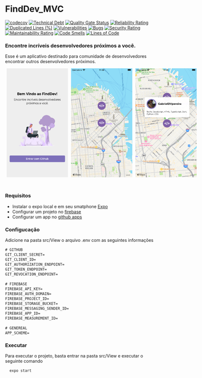 # FindDev_MVC

[![codecov](https://codecov.io/github/TCC-Gabriel-Danillo/FindDev_MVC/branch/main/graph/badge.svg?token=4655GHLADL)](https://codecov.io/github/TCC-Gabriel-Danillo/FindDev_MVC)
[![Technical Debt](https://sonarcloud.io/api/project_badges/measure?project=TCC-Gabriel-Danillo_FindDev_MVC&metric=sqale_index)](https://sonarcloud.io/summary/new_code?id=TCC-Gabriel-Danillo_FindDev_MVC)
[![Quality Gate Status](https://sonarcloud.io/api/project_badges/measure?project=TCC-Gabriel-Danillo_FindDev_MVC&metric=alert_status)](https://sonarcloud.io/summary/new_code?id=TCC-Gabriel-Danillo_FindDev_MVC)
[![Reliability Rating](https://sonarcloud.io/api/project_badges/measure?project=TCC-Gabriel-Danillo_FindDev_MVC&metric=reliability_rating)](https://sonarcloud.io/summary/new_code?id=TCC-Gabriel-Danillo_FindDev_MVC)
[![Duplicated Lines (%)](https://sonarcloud.io/api/project_badges/measure?project=TCC-Gabriel-Danillo_FindDev_MVC&metric=duplicated_lines_density)](https://sonarcloud.io/summary/new_code?id=TCC-Gabriel-Danillo_FindDev_MVC)
[![Vulnerabilities](https://sonarcloud.io/api/project_badges/measure?project=TCC-Gabriel-Danillo_FindDev_MVC&metric=vulnerabilities)](https://sonarcloud.io/summary/new_code?id=TCC-Gabriel-Danillo_FindDev_MVC)
[![Bugs](https://sonarcloud.io/api/project_badges/measure?project=TCC-Gabriel-Danillo_FindDev_MVC&metric=bugs)](https://sonarcloud.io/summary/new_code?id=TCC-Gabriel-Danillo_FindDev_MVC)
[![Security Rating](https://sonarcloud.io/api/project_badges/measure?project=TCC-Gabriel-Danillo_FindDev_MVC&metric=security_rating)](https://sonarcloud.io/summary/new_code?id=TCC-Gabriel-Danillo_FindDev_MVC)
[![Maintainability Rating](https://sonarcloud.io/api/project_badges/measure?project=TCC-Gabriel-Danillo_FindDev_MVC&metric=sqale_rating)](https://sonarcloud.io/summary/new_code?id=TCC-Gabriel-Danillo_FindDev_MVC)
[![Code Smells](https://sonarcloud.io/api/project_badges/measure?project=TCC-Gabriel-Danillo_FindDev_MVC&metric=code_smells)](https://sonarcloud.io/summary/new_code?id=TCC-Gabriel-Danillo_FindDev_MVC)
[![Lines of Code](https://sonarcloud.io/api/project_badges/measure?project=TCC-Gabriel-Danillo_FindDev_MVC&metric=ncloc)](https://sonarcloud.io/summary/new_code?id=TCC-Gabriel-Danillo_FindDev_MVC)


### Encontre incríveis desenvolvedores próximos a você. 

Esse é um aplicativo destinado para comunidade de desenvolvedores encontrar outros desenvolvedores próximos. 

<div style="display: flex; flex-direction: row; margin: 0 0 50px 0">
  <img src="assets/screen1.png" width="200px" style="margin: 0 5px"/> 
  <img src="assets/screen2.png" width="200px" style="margin: 0 5px"/> 
  <img src="assets/screen3.png" width="200px" style="margin: 0 5px"/> 
</div>


### Requisitos

- Instalar o expo local e em seu smatphone [Expo](https://expo.dev/)
- Configurar um projeto no [firebase](https://firebase.google.com/)
- Configurar um app no [github apps](https://docs.github.com/en/developers/apps/building-github-apps/creating-a-github-app)

### Configucação

Adicione na pasta src/View o arquivo .env com as seguintes informações

```
# GITHUB
GIT_CLIENT_SECRET=
GIT_CLIENT_ID=
GIT_AUTHORIZATION_ENDPOINT=
GIT_TOKEN_ENDPOINT=
GIT_REVOCATION_ENDPOINT=

# FIREBASE
FIREBASE_API_KEY=
FIREBASE_AUTH_DOMAIN=
FIREBASE_PROJECT_ID=
FIREBASE_STORAGE_BUCKET=
FIREBASE_MESSAGING_SENDER_ID=
FIREBASE_APP_ID=
FIREBASE_MEASUREMENT_ID=

# GENEREAL
APP_SCHEME=
```

### Executar

Para executar o projeto, basta entrar na pasta src/View e executar o seguinte comando

```
  expo start
```
